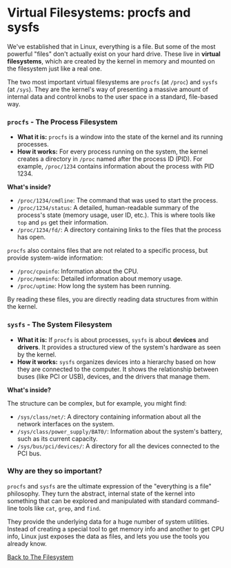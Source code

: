 # Virtual Filesystems: procfs and sysfs

We've established that in Linux, everything is a file. But some of the most powerful "files" don't actually exist on your hard drive. These live in **virtual filesystems**, which are created by the kernel in memory and mounted on the filesystem just like a real one.

The two most important virtual filesystems are `procfs` (at `/proc`) and `sysfs` (at `/sys`). They are the kernel's way of presenting a massive amount of internal data and control knobs to the user space in a standard, file-based way.

### `procfs` - The Process Filesystem

*   **What it is:** `procfs` is a window into the state of the kernel and its running processes.
*   **How it works:** For every process running on the system, the kernel creates a directory in `/proc` named after the process ID (PID). For example, `/proc/1234` contains information about the process with PID 1234.

**What's inside?**

*   `/proc/1234/cmdline`: The command that was used to start the process.
*   `/proc/1234/status`: A detailed, human-readable summary of the process's state (memory usage, user ID, etc.). This is where tools like `top` and `ps` get their information.
*   `/proc/1234/fd/`: A directory containing links to the files that the process has open.

`procfs` also contains files that are not related to a specific process, but provide system-wide information:

*   `/proc/cpuinfo`: Information about the CPU.
*   `/proc/meminfo`: Detailed information about memory usage.
*   `/proc/uptime`: How long the system has been running.

By reading these files, you are directly reading data structures from within the kernel.

### `sysfs` - The System Filesystem

*   **What it is:** If `procfs` is about processes, `sysfs` is about **devices** and **drivers**. It provides a structured view of the system's hardware as seen by the kernel.
*   **How it works:** `sysfs` organizes devices into a hierarchy based on how they are connected to the computer. It shows the relationship between buses (like PCI or USB), devices, and the drivers that manage them.

**What's inside?**

The structure can be complex, but for example, you might find:

*   `/sys/class/net/`: A directory containing information about all the network interfaces on the system.
*   `/sys/class/power_supply/BAT0/`: Information about the system's battery, such as its current capacity.
*   `/sys/bus/pci/devices/`: A directory for all the devices connected to the PCI bus.

### Why are they so important?

`procfs` and `sysfs` are the ultimate expression of the "everything is a file" philosophy. They turn the abstract, internal state of the kernel into something that can be explored and manipulated with standard command-line tools like `cat`, `grep`, and `find`.

They provide the underlying data for a huge number of system utilities. Instead of creating a special tool to get memory info and another to get CPU info, Linux just exposes the data as files, and lets you use the tools you already know.

[Back to The Filesystem](./index.md)